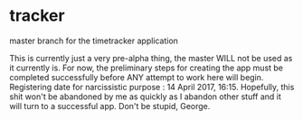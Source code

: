 # tracker
master branch for the timetracker application

This is currently just a very pre-alpha thing, the master WILL not be used as it currently is.
For now, the preliminary steps for creating the app must be completed successfully before ANY attempt to work here will begin.
Registering date for narcissistic purpose : 14 April 2017, 16:15. Hopefully, this shit won't be abandoned by me as quickly as I abandon
other stuff and it will turn to a successful app. Don't be stupid, George.
